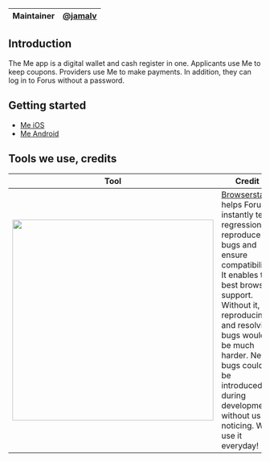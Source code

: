 Maintainer | [@jamalv](https://github.com/jamalv)
--- | ---

## Introduction
The Me app is a digital wallet and cash register in one. Applicants use Me to keep coupons. Providers use Me to make payments. In addition, they can log in to Forus without a password.

## Getting started
* [Me iOS](https://github.com/teamforus/me-ios)
* [Me Android](https://github.com/teamforus/me-android)


## Tools we use, credits
| Tool | Credit | 
| --- | --- |
| <a href="https://browserstack.com" target="_blank" ><img src="https://www.browserstack.com/images/layout/browserstack-logo-600x315.png" width="400" /></a> | [Browserstack](https://browserstack.com) helps Forus instantly test regressions, reproduce bugs and ensure compatibility. It enables the best browser support. Without it, reproducing and resolving bugs would be much harder. New bugs could be introduced during development without us noticing. We use it everyday! |
